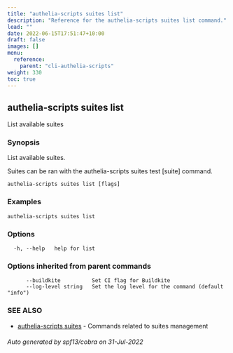 ```yaml
---
title: "authelia-scripts suites list"
description: "Reference for the authelia-scripts suites list command."
lead: ""
date: 2022-06-15T17:51:47+10:00
draft: false
images: []
menu:
  reference:
    parent: "cli-authelia-scripts"
weight: 330
toc: true
---
```


## authelia-scripts suites list

List available suites

### Synopsis

List available suites.

Suites can be ran with the authelia-scripts suites test [suite] command.

```
authelia-scripts suites list [flags]
```

### Examples

```
authelia-scripts suites list
```

### Options

```
  -h, --help   help for list
```

### Options inherited from parent commands

```
      --buildkite          Set CI flag for Buildkite
      --log-level string   Set the log level for the command (default "info")
```

### SEE ALSO

* [authelia-scripts suites](authelia-scripts_suites.md)	 - Commands related to suites management

###### Auto generated by spf13/cobra on 31-Jul-2022
